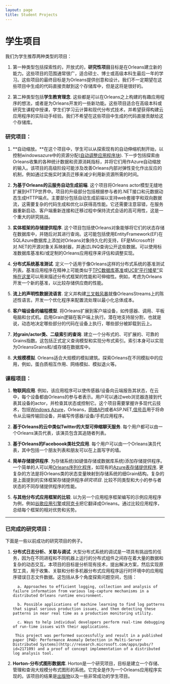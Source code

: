 ```yaml
---
layout: page
title: Student Projects
---
```


# 学生项目

我们为学生推荐两种类型的项目：

1.  第一种类型包括探索性的，开放式的，**研究性项目**目标是在Orleans建立新的能力。这些项目的范围通常很广，适合硕士、博士或高级本科生最后一年的学习。这些项目的最终目标是为Orleans提供创意和设计。我们不一定期望在这些项目中生成的代码直接贡献到这个存储库中，但是这将是很好的。

2.  第二种类型包括**学生教育理念**. 这些都是可以在Orleans之上构建的有趣应用程序的想法，或者是为Orleans开发的一些新功能。这些项目适合在高级本科或研究生课程中授课，学生们学习云计算和现代分布式技术，并希望获得构建云应用程序的实际动手经验。我们不希望在这些项目中生成的代码直接贡献给这个存储库。

### 研究项目：

1.  **自动缩放。**在这个项目中，学生可以从探索现有的自动伸缩机制开始，以控制windowsazure中的资源分配([自动调整应用程序块](http://azure.microsoft.com/en-us/documentation/articles/cloud-services-dotnet-autoscaling-application-block/)). 下一步包括探索由Orleans收集的各种统计数据和资源消耗指标，并将它们用作Azure自动缩放的输入。该项目的高级阶段可能涉及改善Orleans内部对弹性变化作出反应的机制，例如通过实施实时演员迁移来减少利用新资源所需的时间。

2.  **为基于Orleans的云服务自动生成前端**. 这个项目将Orleans actor模型无缝地扩展到HTTP世界中。项目的升级部分包括根据参与者的.NET接口和元数据动态生成HTTP端点。主要部分包括自动生成前端以支持web套接字和双向数据流，这需要复杂的代码生成和优化以获得高性能。它还需要注意容错，在服务器重新启动、客户端重新连接和迁移过程中保持流式会话的高可用性，这是一个重大的研究挑战。

3.  **实体框架的存储提供程序**. 这个项目包括使Orleans对象能够将它们的状态存储在数据库中，并随后对其进行查询。这可能包括使用EntityFramework(EF)在SQLAzure数据库上添加对Orleans对象持久化的支持，EF是Microsoft针对.NET的开源对象关系映射器，并通过LINQ查询公开这些数据。可以使用标准数据库基准和/或定制的Orleans应用程序来评估和调整实现。

4.  **分布式系统基准测试**. 定义一个适用于像Orleans这样的分布式系统的基准测试列表。基准应用程序在精神上可能类似于[TPC数据库基准](http://www.tpc.org/information/benchmarks.asp)或[UCB“平行矮星”](https://paralleldwarfs.codeplex.com/)实施[在这里](http://view.eecs.berkeley.edu/wiki/Dwarfs)可以用来描述分布式框架的性能和可伸缩性。例如，考虑为Orleans开发一个新的基准，以比较存储供应商的性能。

5.  **流上的声明性数据流语言**. 定义并构建[三叉戟风暴](https://storm.apache.org/documentation/Trident-tutorial.html)就像OrleansStreams上的陈述性语言。开发一个优化程序来配置流处理以最小化总体成本。

6.  **客户端设备的编程模型**. 将Orleans扩展到客户端设备，如传感器、调用、平板电脑和台式机。启用Grain逻辑在客户端上执行。潜在地支持层分割，也就是说，动态地决定哪些部分的代码在设备上执行，哪些部分被卸载到云上。

7.  **对grain/actor类、二级索引的查询**. 建立一个分布式的、可扩展的、可靠的Grains指数。这包括正式定义查询模型和实现分布式索引。索引本身可以实现为OrleansGrains和/或存储在数据库中。

8.  **大规模模拟**. Orleans适合大规模的模拟建筑。探索Orleans在不同模拟中的应用，例如，蛋白质相互作用、网络模拟、模拟退火等。

### 课程项目：

1.  **物联网应用**. 例如，该应用程序可以使传感器/设备向云端报告其状态，在云中，每个设备都由Orleans的参与者表示。用户可以通过web浏览器连接到代表其设备的actor，并检查其状态或控制它。这个项目需要掌握许多现代云技术，包括[Windows Azure](http://azure.microsoft.com/)，Orleans，[网络API](http://www.asp.net/web-api)或者ASP.NET,[信号员](http://signalr.net/)用于将命令从云端传输回设备，并编写传感器/设备/手机应用程序。

2.  **基于Orleans的云中类似Twitter的大型可伸缩聊天服务**. 每个用户都可以由一个Orleans演员代表，该演员包含其追随者列表。

3.  **基于Orleans的Faceboook类社交应用**. 每个用户可以由一个Orleans演员代表，其中包括一个朋友列表和朋友可以在上面写字的墙。

4.  **简单存储提供程序**. 为存储系统(如键值存储或数据库系统)添加存储提供程序。一个简单的人可以用[Orleans序列化程序](https://github.com/dotnet/orleans/tree/master/src/Orleans/Serialization)，如现有的[Azure表存储提供程序](https://github.com/dotnet/orleans/blob/master/src/OrleansProviders/Storage/AzureTableStorage.cs). 更复杂的方法是将Orleans类的状态变量映射到存储系统的细Grain结构。复杂的是上面提到的实体框架存储提供程序*研究项目*. 比较不同类型和大小的参与者状态的不同存储提供程序的性能。

5.  **与其他分布式应用框架的比较**. 以为另一个应用程序框架编写的示例应用程序为例，例如[谷歌应用引擎](https://cloud.google.com/appengine/docs)或[阿克卡](http://akka.io/)把它翻译成Orleans。通过比较应用程序，总结每个框架的相对优势和劣势。

* * *

### 已完成的研究项目：

下面是一些以前成功的研究项目的例子。

1.  **分布式日志分析、关联与调试**. 大型分布式系统的调试是一项具有挑战性的任务，因为在不同进程和不同机器上运行的分布式组件之间存在着大量的数据和复杂的动态交互。本项目的目标是分析现有技术，提出解决方案，然后实现原型工具，用于收集、关联和分析多机器分布式应用程序运行时环境中的应用程序错误日志文件数据。这包括从多个角度探索问题空间，包括：

    ```
      a. Approaches to efficient logging, collection and analysis of failure information from various log-capture mechanisms in a distributed Orleans runtime environment.

      b. Possible applications of machine learning to find log patterns that signal serious production issues, and then detecting these patterns in near real time as a production monitoring utility.

      c. Ways to help individual developers perform real-time debugging of run-time issues with their applications.

     This project was performed successfully and result in a published paper [PAD: Performance Anomaly Detection in Multi-Server Distributed Systems](http://research.microsoft.com/apps/pubs/?id=217109) and a proof of concept implementation of a distributed log analysis tool.
    ```

2.  **Horton-分布式图形数据库**. Horton是一个研究项目，目标是建立一个存储、管理和查询大规模分布式图形的系统。它完全是作为一个Orleans应用程序实现的。该项目的结果是[出版物](http://research.microsoft.com/en-us/projects/ldg/)以及一些非常成功的学生项目。
